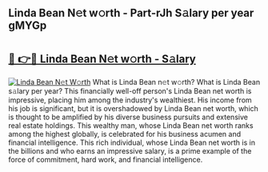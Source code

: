 ## Linda Bean N𝚎t w𝚘rth - Part-rJh S𝚊lary per year gMYGp

# <h2><a href="http://gc44vou.nevu.top/?p=Linda+Bean">🔗 👉🔴 Linda Bean N𝚎t w𝚘rth - S𝚊lary</a></h2>

[![Linda Bean N𝚎t W𝚘rth](https://i.imgur.com/Oavwk0R.jpeg)](http://gc44vou.nevu.top/?p=Linda+Bean)
What is Linda Bean n𝚎t w𝚘rth? What is Linda Bean s𝚊lary per year?
This financially well-off person's Linda Bean net worth is impressive, placing him among the industry's wealthiest. His income from his job is significant, but it is overshadowed by Linda Bean net worth, which is thought to be amplified by his diverse business pursuits and extensive real estate holdings. This wealthy man, whose Linda Bean net worth ranks among the highest globally, is celebrated for his business acumen and financial intelligence. This rich individual, whose Linda Bean net worth is in the billions and who earns an impressive salary, is a prime example of the force of commitment, hard work, and financial intelligence.
